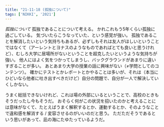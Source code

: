 ```yaml
---
title: "21-11-18 (孤独について)"
tags: ['NIKKI', '2021']
---
```


*孤独について*
孤独であることについて考える。
かれこれもう5年くらい孤独に過ごしている。
気づいたらこうなっていた、という感覚が強い。
孤独であることを解消したいという気持ちもあるが、必ずしもそれは友人がほしいということではなくて（アーレントとヨナスのようなものであればとても良いと思うけれど）、むしろ大学に居場所がないということを超克したいというような気持ちが強い。
他人にはよく気をつかってしまうし、バックグラウンドがあまりに違いすぎることが多い。
あとあまり大学の授業の話に興味がない（≠学問としてのコンテンツ）。
確かにテストとかレポートとかやることは多いが、それは（本当にひどいなら他者に吐き出すべきだけど）自分の問題で、自分が一人で解決していくしかない。

うまく総括できないけれど、これは場の外部にいるということで、高校のときもそうだったし今もそうだ。
おそらく何がこの状況を招いたのかと考えることには意味がなくて、たとえばうまく解釈するとか、運動するとか、そのようなことで違和感を解消する / 変容させるのがいいのだと思う。
ただただそうであるという思いがあって、凪の海にたゆたっているようだ。
